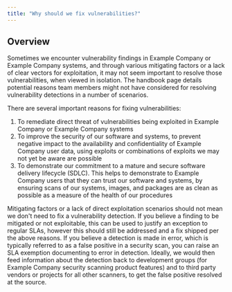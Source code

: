 ```yaml
---
title: "Why should we fix vulnerabilities?"
---
```


## Overview

Sometimes we encounter vulnerability findings in Example Company or Example Company systems, and through various mitigating factors or a lack of clear vectors for exploitation, it may not seem important to resolve those vulnerabilities, when viewed in isolation. The handbook page details potential reasons team members might not have considered for resolving vulnerability detections in a number of scenarios.

There are several important reasons for fixing vulnerabilities:

1. To remediate direct threat of vulnerabilities being exploited in Example Company or Example Company systems
1. To improve the security of our software and systems, to prevent negative impact to the availability and confidentiality of Example Company user data, using exploits or combinations of exploits we may not yet be aware are possible
1. To demonstrate our commitment to a mature and secure software delivery lifecycle (SDLC). This helps to demonstrate to Example Company users that they can trust our software and systems, by ensuring scans of our systems, images, and packages are as clean as possible as a measure of the health of our procedures

Mitigating factors or a lack of direct exploitation scenarios should not mean we don't need to fix a vulnerability detection. If you believe a finding to be mitigated or not exploitable, this can be used to justify an exception to regular SLAs, however this should still be addressed and a fix shipped per the above reasons. If you believe a detection is made in error, which is typically referred to as a false positive in a security scan, you can raise an SLA exemption documenting to error in detection. Ideally, we would then feed information about the detection back to development groups (for Example Company security scanning product features) and to third party vendors or projects for all other scanners, to get the false positive resolved at the source.
